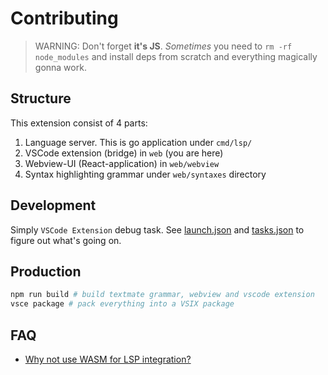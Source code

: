 # Contributing

> WARNING: Don't forget **it's JS**. _Sometimes_ you need to `rm -rf node_modules` and install deps from scratch and everything magically gonna work.

## Structure

This extension consist of 4 parts:

1. Language server. This is go application under `cmd/lsp/`
2. VSCode extension (bridge) in `web` (you are here)
3. Webview-UI (React-application) in `web/webview`
4. Syntax highlighting grammar under `web/syntaxes` directory

## Development

Simply `VSCode Extension` debug task. See [launch.json](../.vscode/launch.json) and [tasks.json](../.vscode/tasks.json) to figure out what's going on.

## Production

```bash
npm run build # build textmate grammar, webview and vscode extension
vsce package # pack everything into a VSIX package
```

## FAQ

- [Why not use WASM for LSP integration?](https://github.com/nevalang/neva/discussions/374#discussioncomment-7345045)

